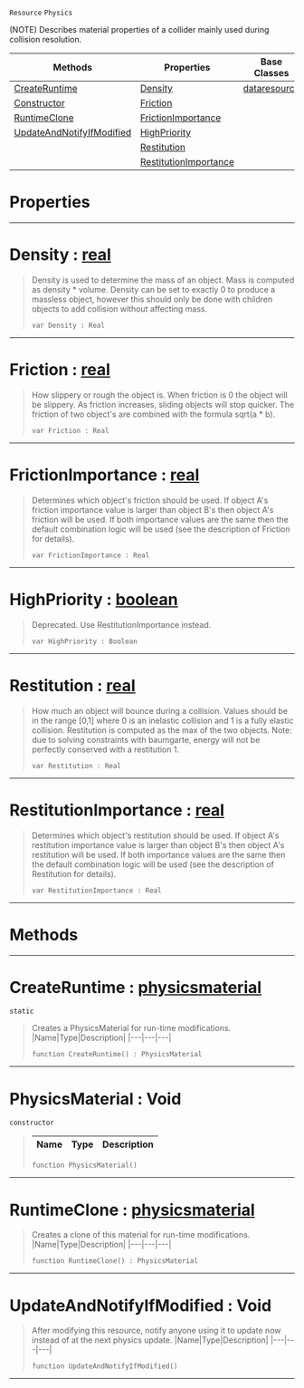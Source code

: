  `Resource` `Physics`



(NOTE) Describes material properties of a collider mainly used during collision resolution.

|Methods|Properties|Base Classes|Derived Classes|
|---|---|---|---|
|[ CreateRuntime](physicsmaterial.md#createruntime-zilch-engin)|[ Density](physicsmaterial.md#density-zilch-engine-docu)|[dataresource](dataresource.md)| |
|[ Constructor](physicsmaterial.md#physicsmaterial-void)|[ Friction](physicsmaterial.md#friction-zilch-engine-doc)| | |
|[ RuntimeClone](physicsmaterial.md#runtimeclone-zilch-engine)|[ FrictionImportance](physicsmaterial.md#frictionimportance-zero)| | |
|[ UpdateAndNotifyIfModified](physicsmaterial.md#updateandnotifyifmodifie)|[ HighPriority](physicsmaterial.md#highpriority-zilch-engine)| | |
| |[ Restitution](physicsmaterial.md#restitution-zilch-engine)| | |
| |[ RestitutionImportance](physicsmaterial.md#restitutionimportance-ze)| | |


 #  Properties


---  
 #  Density : [real](../nada_base_types/real.md)

> Density is used to determine the mass of an object. Mass is computed as density * volume. Density can be set to exactly 0 to produce a massless object, however this should only be done with children objects to add collision without affecting mass.
> ```TS:Nada
> var Density : Real


---  
 #  Friction : [real](../nada_base_types/real.md)

> How slippery or rough the object is. When friction is 0 the object will be slippery. As friction increases, sliding objects will stop quicker. The friction of two object's are combined with the formula sqrt(a * b).
> ```TS:Nada
> var Friction : Real


---  
 #  FrictionImportance : [real](../nada_base_types/real.md)

> Determines which object's friction should be used. If object A's friction importance value is larger than object B's then object A's friction will be used. If both importance values are the same then the default combination logic will be used (see the description of Friction for details).
> ```TS:Nada
> var FrictionImportance : Real


---  
 #  HighPriority : [boolean](../nada_base_types/boolean.md)

> Deprecated. Use RestitutionImportance instead.
> ```TS:Nada
> var HighPriority : Boolean


---  
 #  Restitution : [real](../nada_base_types/real.md)

> How much an object will bounce during a collision. Values should be in the range [0,1] where 0 is an inelastic collision and 1 is a fully elastic collision. Restitution is computed as the max of the two objects. Note: due to solving constraints with baumgarte, energy will not be perfectly conserved with a restitution 1.
> ```TS:Nada
> var Restitution : Real


---  
 #  RestitutionImportance : [real](../nada_base_types/real.md)

> Determines which object's restitution should be used. If object A's restitution importance value is larger than object B's then object A's restitution will be used. If both importance values are the same then the default combination logic will be used (see the description of Restitution for details).
> ```TS:Nada
> var RestitutionImportance : Real


---  
 #  Methods


---  
 #  CreateRuntime : [physicsmaterial](physicsmaterial.md)

 `static`

> Creates a PhysicsMaterial for run-time modifications.
> |Name|Type|Description|
> |---|---|---|
> ```TS:Nada
> function CreateRuntime() : PhysicsMaterial
> ``` 


---  
 #  PhysicsMaterial : Void

 `constructor`

> 
> |Name|Type|Description|
> |---|---|---|
> ```TS:Nada
> function PhysicsMaterial()
> ``` 


---  
 #  RuntimeClone : [physicsmaterial](physicsmaterial.md)

> Creates a clone of this material for run-time modifications.
> |Name|Type|Description|
> |---|---|---|
> ```TS:Nada
> function RuntimeClone() : PhysicsMaterial
> ``` 


---  
 #  UpdateAndNotifyIfModified : Void

> After modifying this resource, notify anyone using it to update now instead of at the next physics update.
> |Name|Type|Description|
> |---|---|---|
> ```TS:Nada
> function UpdateAndNotifyIfModified()
> ``` 


---  
 

 